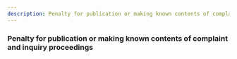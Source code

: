 ```yaml
---
description: Penalty for publication or making known contents of complaint and inquiry proceedings
---
```


### Penalty for publication or making known contents of complaint and inquiry proceedings